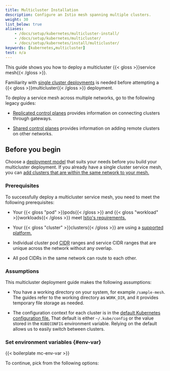 ```yaml
---
title: Multicluster Installation
description: Configure an Istio mesh spanning multiple clusters.
weight: 30
list_below: true
aliases:
    - /docs/setup/kubernetes/multicluster-install/
    - /docs/setup/kubernetes/multicluster/
    - /docs/setup/kubernetes/install/multicluster/
keywords: [kubernetes,multicluster]
test: n/a
---
```


This guide shows you how to deploy a multicluster
{{< gloss >}}service mesh{{< /gloss >}}.

Familiarity with [single cluster deployments](/docs/ops/deployment/deployment-models/#single-cluster)
is needed before attempting a {{< gloss >}}multicluster{{< /gloss >}} deployment.

To deploy a service mesh across multiple networks, go to the following legacy guides:

- [Replicated control planes](/docs/setup/install/multicluster/legacy/gateways)
    provides information on connecting clusters through gateways.

- [Shared control planes](/docs/setup/install/multicluster/legacy/shared)
    provides information on adding remote clusters on other networks.

## Before you begin

Choose a [deployment model](/docs/ops/deployment/deployment-models/) that suits
your needs before you build your multicluster deployment. If you already have a
single cluster service mesh, you can
[add clusters that are within the same network to your mesh.](/docs/setup/install/multicluster/single-network/)

### Prerequisites

To successfully deploy a multicluster service mesh, you need to meet the
following prerequisites:

- Your {{< gloss "pod" >}}pods{{< /gloss >}} and
  {{< gloss "workload" >}}workloads{{< /gloss >}} meet [Istio's requirements.](/docs/ops/deployment/requirements/)

- Your {{< gloss "cluster" >}}clusters{{< /gloss >}} are using a [supported platform.](/docs/setup/platform-setup/)

- Individual cluster pod [CIDR](https://en.wikipedia.org/wiki/Classless_Inter-Domain_Routing)
  ranges and service CIDR ranges that are unique across the network without any overlap.

- All pod CIDRs in the same network can route to each other.

### Assumptions

This multicluster deployment guide makes the following assumptions:

- You have a working directory on your system, for example `/sample-mesh`.
  The guides refer to the working directory as `WORK_DIR`, and it provides
  temporary file storage as needed.

- The configuration context for each cluster is in the
  [default Kubernetes configuration file.](https://kubernetes.io/docs/tasks/access-application-cluster/configure-access-multiple-clusters/)
  That default is either `~/.kube/config` or the value stored in the
  `KUBECONFIG` environment variable. Relying on the default allows us to
  easily switch between clusters.

### Set environment variables {#env-var}

{{< boilerplate mc-env-var >}}

To continue, pick from the following options:
